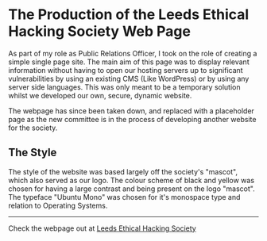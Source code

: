 # The Production of the Leeds Ethical Hacking Society Web Page
As part of my role as Public Relations Officer, I took on the role of creating a simple single page site. The main aim of this page was to display relevant information without having to open our hosting servers up to significant vulnerabilities by using an existing CMS (Like WordPress) or by using any server side languages. This was only meant to be a temporary solution whilst we developed our own, secure, dynamic website.

The webpage has since been taken down, and replaced with a placeholder page as the new committee is in the process of developing another website for the society.

## The Style
The style of the website was based largely off the society's "mascot", which also served as our logo. The colour scheme of black and yellow was chosen for having a large contrast and being present on the logo "mascot". The typeface "Ubuntu Mono" was chosen for it's monospace type and relation to Operating Systems.

---
Check the webpage out at [Leeds Ethical Hacking Society](http://saborknight.com/works/EHS/)
